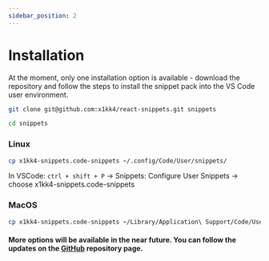 ```yaml
---
sidebar_position: 2
---
```


# Installation

At the moment, only one installation option is available - download the repository and follow the steps to install the snippet pack into the VS Code user environment.

```bash
git clone git@github.com:x1kk4/react-snippets.git snippets
```

```bash
cd snippets
```

### Linux

```bash
cp x1kk4-snippets.code-snippets ~/.config/Code/User/snippets/
```

In VSCode: `ctrl + shift + P` -> Snippets: Configure User Snippets -> choose x1kk4-snippets.code-snippets

### MacOS

```bash
cp x1kk4-snippets.code-snippets ~/Library/Application\ Support/Code/User/snippets/
```

#### More options will be available in the near future. You can follow the updates on the [GitHub](https://github.com) repository page.
